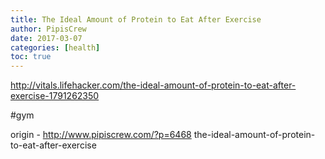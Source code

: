 ```yaml
---
title: The Ideal Amount of Protein to Eat After Exercise
author: PipisCrew
date: 2017-03-07
categories: [health]
toc: true
---
```


http://vitals.lifehacker.com/the-ideal-amount-of-protein-to-eat-after-exercise-1791262350

#gym

origin - http://www.pipiscrew.com/?p=6468 the-ideal-amount-of-protein-to-eat-after-exercise